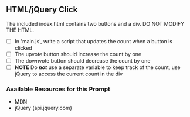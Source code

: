 ## HTML/jQuery Click
The included index.html contains two buttons and a div. DO NOT MODIFY THE HTML.
* [ ] In 'main.js', write a script that updates the count when a button is clicked
* [ ] The upvote button should increase the count by one
* [ ] The downvote button should decrease the count by one
* [ ] **NOTE** Do **_not_** use a separate variable to keep track of the count, use jQuery to access the current count in the div

### Available Resources for this Prompt
  * MDN
  * jQuery (api.jquery.com)
